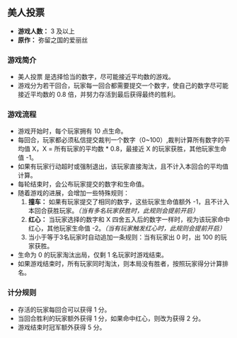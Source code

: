 ## 美人投票

- **游戏人数：** 3 及以上
- **原作：** 弥留之国的爱丽丝

### 游戏简介
- 美人投票 是选择恰当的数字，尽可能接近平均数的游戏。
- 游戏分为若干回合，玩家每一回合都需要提交一个数字，使自己的数字尽可能接近平均数的 0.8 倍，并努力存活到最后获得最终的胜利。

### 游戏流程
- 游戏开始时，每个玩家拥有 10 点生命。
- 每回合，玩家都必须私信提交裁判一个数字（0~100）,裁判计算所有数字的平均值 X，X = 所有玩家的平均数 * 0.8，最接近 X 的玩家获胜，其他玩家生命值 -1。
- 如果有玩家行动超时或强制退出，该玩家直接淘汰，且不计入本回合的平均值计算。
- 每轮结束时，会公布玩家提交的数字和生命值。
- 随着游戏的进展，会增加一些特殊规则：
    1. **撞车：** 如果有玩家提交了相同的数字，这些玩家生命值额外 -1，且不计入本回合获胜玩家。*（当有多名玩家获胜时，此规则会提前开启）*
    2. **红心：** 当玩家选择的数字和 X 四舍五入后的数字一样时，视为该玩家命中红心，其他玩家生命值 -2。*（当有玩家触发红心时，此规则会提前开启）*
    3. 当小于等于3名玩家时自动追加一条规则：当有玩家出 0 时，出 100 的玩家获胜。
- 生命为 0 的玩家淘汰出局，仅剩 1 名玩家时游戏结束。
- 如果游戏结束时，所有玩家同时淘汰，则本局没有胜者，按照玩家得分计算排名。

### 计分规则
- 存活的玩家每回合可以获得 1 分。
- 当回合胜利的玩家额外获得 1 分，如果命中红心，则改为获得 2 分。
- 游戏结束时冠军额外获得 5 分。